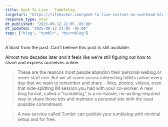 ```yaml
---
title: Geek To Live - Tumblelog
targeturl: "https://lifehacker.com/geek-to-live-instant-no-overhead-blog-with-tumblr-244915"
response_type: star
dt_published: "2025-09-12 21:05 -05:00"
dt_updated: "2025-09-12 21:05 -05:00"
tags: ["blog", "tumblr", "microblog"]
---
```


A blast from the past. Can't believe this post is still available. 

Almost two decades later and it feels like we're still figuring out how to share and express ourselves online.

> These are the reasons most people abandon their personal weblog or never start one. But we all come across interesting tidbits online every day that we want to remember and share - links, photos, videos, even that side-splitting IM session you had with your co-worker. A new blog format, called a "tumblelog," is a no-hassle, no-writing-required way to share those bits and maintain a personal site with the least possible commitment.

> A new service called Tumblr can publish your tumblelog with minimal setup and for free.
